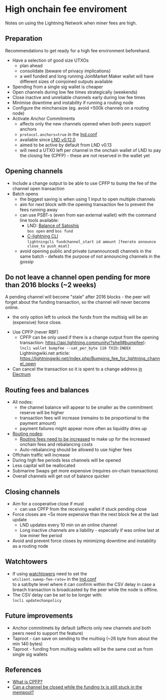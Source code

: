# High onchain fee enviroment 
Notes on using the Lightning Network when miner fees are high.

## Preparation
Recommendations to get ready for a high fee environment beforehand.
* Have a selection of good size UTXOs 
  * plan ahead
  * consolidate (beware of privacy implications)
  * a well funded and long running JoinMarket Maker wallet will have different sizes of coinjoined outputs available
* Spending from a single sig wallet is cheaper
* Open channels during low fee times strategically (weekends)
* Close inactive and unreliable channels early during low fee times
* Minimise downtime and instability if running a routing node
* Configure the minchansize (eg. avoid <500k channels on a routing node)
* Activate Anchor Commitments
  * affects only the new channels opened when both peers support anchors
  * `protocol.anchors=true` in the [lnd.conf](https://github.com/lightningnetwork/lnd/blob/260ea9b842ddd80fbea1df5516f557e3081f743f/sample-lnd.conf#L363)
  * available since [LND v0.12.0](https://github.com/lightningnetwork/lnd/releases/tag/v0.12.0-beta)
  * aimed to be active by default from LND v0.13
  * will need a UTXO left per channel in the onchain wallet of LND to pay the closing fee (CPFP) - these are not reserved in the wallet yet

## Opening channels
* Include a change output to be able to use CPFP to bump the fee of the channel open transaction
* Batch opens
  * the biggest saving is when using 1 input to open multiple channels
  * aim for next block with the opening transaction fee to prevent the fees running away
  * can use PSBT-s (even from ean external wallet) with the command line tools available:
      * LND: [Balance of Satoshis](https://github.com/alexbosworth/balanceofsatoshis#howtos)  
      `bos open` and `bos fund`
      * [C-lightning CLI](https://lightning.readthedocs.io/lightning-fundchannel_start.7.html#)  
      `lightningcli fundchannel_start id amount [feerate announce close_to push_msat]`
  * avoid opening public and private (unannounced) channels in the same batch - defeats the purpose of not announcing channels in the gossip
## Do not leave a channel open pending for more than 2016 blocks (~2 weeks)
A pending channel will become "stale" after 2016 blocks - the peer will forget about the funding transaction, so the channel will never become online.
- the only option left to unlock the funds from the multisig will be an (expensive) force close.

* Use CPFP (never RBF)
    * CPFP can be only used if there is a change output from the opening transaction:  https://api.lightning.community/?shell#bumpfee):  
    `lncli wallet bumpfee --sat_per_byte 110 TXID:INDEX`  
    Lightningwiki.net article:  https://lightningwiki.net/index.php/Bumping_fee_for_lightning_channel_open
* Can cancel the transaction so it is spent to a change address [in Electrum](restorelndonchainfundsinelectrum.md#manage-the-lnd-onchain-funds-in-electrum-wallet)

## Routing fees and balances
* All nodes: 
  * the channel balance will appear to be smaller as the commitment reserve will be higher
  * transaction fees will increase (remains to be proportional to the payment amount)
  * payment failures might appear more often as liquidity dries up
* [Routing nodes](nodetype.routing.md):
  * [Routing fees need to be increased](fees.md) to make up for the increased onchain fees and rebalancing costs
  * Auto-rebalancing should be allowed to use higher fees
* Offchain traffic will increase
* During high fee periods less channels will be opened
* Less capital will be reallocated
* Submarine Swaps get more expensive (requires on-chain transactions)
* Overall channels will get out of balance quicker

## Closing channels
* Aim for a cooperative close if must 
  * can use CPFP from the receiving wallet if stuck pending close
* Force closes are ~5x more expensive than the next block fee at the last update
  * LND updates every 10 min on an online channel
  * Long inactive channels are a liability - especially if was online last at low miner fee period
* Avoid and prevent force closes by minimizing downtime and instability as a routing node

## Watchtowers
* If using [watchtowers](watchtower.md) need to set the  
`wtclient.sweep-fee-rate=` in the [lnd.conf](https://github.com/lightningnetwork/lnd/blob/a36c95f7325d3941306ac4dfff0f2363fbb8e66d/sample-lnd.conf#L857)  
to a sat/byte level where it can confirm within the CSV delay in case a breach transaction is broadcasted by the peer while the node is offline.
* The CSV delay can be set to be longer with:  
`lncli updatechanpolicy`

## Future improvements 
* Anchor commitmets by default (affects only new channels and both peers need to support the feature)
* Taproot - can save on sending to the multisig (~26 byte from about the min 140 bytes)
* Taproot - funding from multisig wallets will be the same cost as from single sig wallets

## References
* [What is CPFP?](https://bitcoinops.org/en/topics/cpfp/)
* [Can a channel be closed while the funding tx is still stuck in the mempool?](https://bitcoin.stackexchange.com/questions/102180/can-a-channel-be-closed-while-the-funding-tx-is-still-stuck-in-the-mempool)